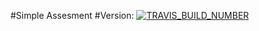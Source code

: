 #Simple Assesment
#Version:
[![TRAVIS_BUILD_NUMBER](https://travis-ci.com/ashishpokhrel123/assesment_introcept.svg?branch=main)](https://travis-ci.com/ashishpokhrel123/assesment_introcept)
